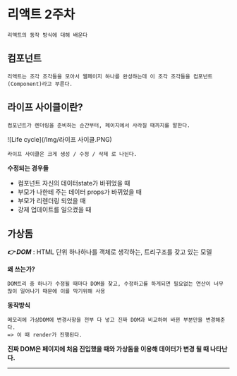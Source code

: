 # 리액트 2주차
```
리액트의 동작 방식에 대해 배운다
```
## 컴포넌트



```
리액트는 조각 조각들을 모아서 웹페이지 하나를 완성하는데 이 조각 조각들을 컴포넌트(Component)라고 부른다.
```

## 라이프 사이클이란?
```
컴포넌트가 렌더링을 준비하는 순간부터, 페이지에서 사라질 때까지를 말한다.
```

![Life cycle](/Img/라이프 사이클.PNG)

```
라이프 사이클은 크게 생성 / 수정 / 삭제 로 나뉜다.
```

**수정되는 경우들**
- 컴포넌트 자신의 데이터state가 바뀌었을 때
- 부모가 나한테 주는 데이터 props가 바뀌었을 때
- 부모가 리렌더링 되었을 때
- 강제 업데이트를 일으켰을 때 

## 가상돔

***👉 DOM*** : HTML 단위 하나하나를 객체로 생각하는, 트리구조를 갖고 있는 모델

**왜 쓰는가?**

```
DOM트리 중 하나가 수정될 때마다 DOM을 찾고, 수정하고를 하게되면 필요없는 연산이 너무 많이 일어나기 때문에 이를 막기위해 사용
```

**동작방식**
```
메모리에 가상DOM에 변경사항을 전부 다 넣고 진짜 DOM과 비교하여 바뀐 부분만을 변경해준다. 
=> 이 때 render가 진행된다.
```

**진짜 DOM은 페이지에 처음 진입했을 때와 가상돔을 이용해 데이터가 변경 될 때 나타난다.**


---  
